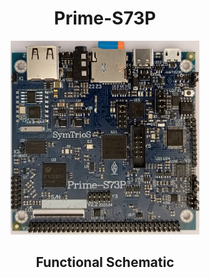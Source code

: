 <h1 align="center">Prime-S73P</h1>
<p align="center">
<img src="https://github.com/SymTrioS/Prime-S73P/blob/main/Prime-S73P_01.jpg" width="60%"></p>
<h2 align="center">Functional Schematic</h2>
<p align="center">
<pdf src="https://github.com/SymTrioS/Prime-S73P/blob/main/Prime-S73P_Func.pdf" width="100%"></p>

